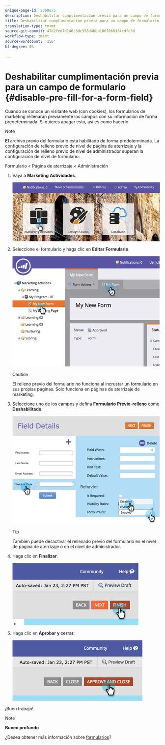 ```yaml
---
unique-page-id: 2359675
description: Deshabilitar cumplimentación previa para un campo de formulario - Documentos de marketing - Documentación del producto
title: Deshabilitar cumplimentación previa para un campo de formulario
translation-type: tm+mt
source-git-commit: 47b2fee7d146c3dc558d4bbb10070683f4cdfd3d
workflow-type: tm+mt
source-wordcount: '156'
ht-degree: 0%

---
```



# Deshabilitar cumplimentación previa para un campo de formulario {#disable-pre-fill-for-a-form-field}

Cuando se conoce un visitante web (con cookies), los formularios de marketing rellenarán previamente los campos con su información de forma predeterminada. Si quieres apagar esto, así es como hacerlo.

>[!NOTE]
>
>**El** archivo previo del formulario está habilitado de forma predeterminada. La configuración de relleno previo de nivel de página de aterrizaje y la configuración de relleno previo de nivel de administrador superan la configuración de nivel de formulario:
>
>Formulario &lt; Página de aterrizaje &lt; Administración

1. Vaya a **Marketing** **Actividades**.

   ![](assets/login-marketing-activities-7.png)

1. Seleccione el formulario y haga clic en **Editar** **Formulario**.

   ![](assets/image2014-9-15-14-3a26-3a46.png)

   >[!CAUTION]
   >
   >El relleno previo del formulario no funciona al incrustar un formulario en sus propias páginas. Solo funciona en páginas de aterrizaje de marketing.

1. Seleccione uno de los campos y defina **Formulario** **Previo**-**relleno** como **Deshabilitado**.

   ![](assets/image2014-9-15-14-3a26-3a54.png)

   >[!TIP]
   >
   >También puede desactivar el rellenado previo del formulario en el nivel de página de aterrizaje o en el nivel de administrador.

1. Haga clic en **Finalizar**.

   ![](assets/image2014-9-15-14-3a27-3a1.png)

1. Haga clic en **Aprobar y cerrar**.

   ![](assets/image2014-9-15-14-3a27-3a6.png)

¡Buen trabajo!

>[!NOTE]
>
>**Buceo profundo**
>
>¿Desea obtener más información sobre [formularios](http://docs.marketo.com/display/docs/forms)?

